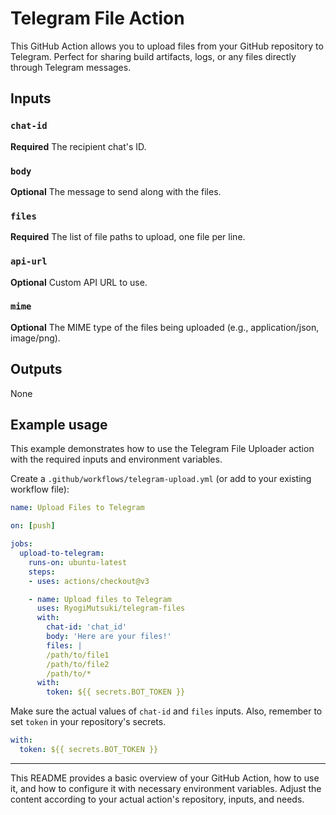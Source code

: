 # Telegram File Action

This GitHub Action allows you to upload files from your GitHub repository to
Telegram. Perfect for sharing build artifacts, logs, or any files directly
through Telegram messages.

## Inputs

### `chat-id`

**Required** The recipient chat's ID.

### `body`

**Optional** The message to send along with the files.

### `files`

**Required** The list of file paths to upload, one file per line.

### `api-url`

**Optional** Custom API URL to use.

### `mime`

**Optional** The MIME type of the files being uploaded (e.g., application/json, image/png).

## Outputs

None

## Example usage

This example demonstrates how to use the Telegram File Uploader action with the
required inputs and environment variables.

Create a `.github/workflows/telegram-upload.yml` (or add to your existing
workflow file):

```yaml
name: Upload Files to Telegram

on: [push]

jobs:
  upload-to-telegram:
    runs-on: ubuntu-latest
    steps:
    - uses: actions/checkout@v3

    - name: Upload files to Telegram
      uses: RyogiMutsuki/telegram-files
      with:
        chat-id: 'chat_id'
        body: 'Here are your files!'
        files: |
        /path/to/file1
        /path/to/file2
        /path/to/*
      with:
        token: ${{ secrets.BOT_TOKEN }}
```

Make sure the actual values of `chat-id` and `files` inputs. Also, remember to
set `token` in your repository's secrets.

```yaml
with:
  token: ${{ secrets.BOT_TOKEN }}
```

---

This README provides a basic overview of your GitHub Action, how to use it, and
how to configure it with necessary environment variables. Adjust the content
according to your actual action's repository, inputs, and needs.
